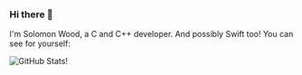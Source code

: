 ### Hi there 👋
I'm Solomon Wood, a C and C++ developer. And possibly Swift too! You can see for yourself:

![GitHub Stats!](https://github-readme-stats.vercel.app/api/top-langs/?username=Solomon-Wood&layout=compact&bg_color=30,b3ffe4,b3efff)

<!--
**Solomon-Wood/Solomon-Wood** is a ✨ _special_ ✨ repository because its `README.md` (this file) appears on your GitHub profile.

Here are some ideas to get you started:

- 🔭 I’m currently working on ...
- 🌱 I’m currently learning ...
- 👯 I’m looking to collaborate on ...
- 🤔 I’m looking for help with ...
- 💬 Ask me about ...
- 📫 How to reach me: ...
- 😄 Pronouns: ...
- ⚡ Fun fact: ...
-->
